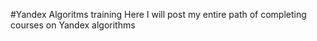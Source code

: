 #Yandex Algoritms training
Here I will post my entire path of completing courses on Yandex algorithms

